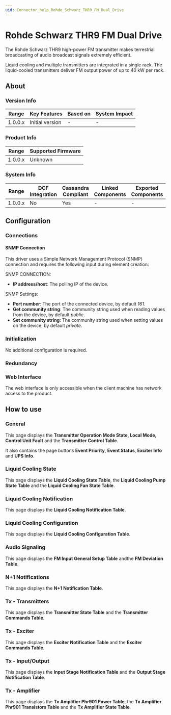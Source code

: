 ```yaml
---
uid: Connector_help_Rohde_Schwarz_THR9_FM_Dual_Drive
---
```


# Rohde Schwarz THR9 FM Dual Drive

The Rohde Schwarz THR9 high-power FM transmitter makes terrestrial broadcasting of audio broadcast signals extremely efficient.

Liquid cooling and multiple transmitters are integrated in a single rack. The liquid-cooled transmitters deliver FM output power of up to 40 kW per rack.

## About

### Version Info

| **Range** | **Key Features** | **Based on** | **System Impact** |
|-----------|------------------|--------------|-------------------|
| 1.0.0.x   | Initial version  | \-           | \-                |

### Product Info

| **Range** | **Supported Firmware** |
|-----------|------------------------|
| 1.0.0.x   | Unknown                |

### System Info

| **Range** | **DCF Integration** | **Cassandra Compliant** | **Linked Components** | **Exported Components** |
|-----------|---------------------|-------------------------|-----------------------|-------------------------|
| 1.0.0.x   | No                  | Yes                     | \-                    | \-                      |

## Configuration

### Connections

#### SNMP Connection

This driver uses a Simple Network Management Protocol (SNMP) connection and requires the following input during element creation:

SNMP CONNECTION:

- **IP address/host**: The polling IP of the device.

SNMP Settings:

- **Port number**: The port of the connected device, by default *161*.
- **Get community string**: The community string used when reading values from the device, by default *public*.
- **Set community string**: The community string used when setting values on the device, by default *private*.

### Initialization

No additional configuration is required.

### Redundancy

### Web Interface

The web interface is only accessible when the client machine has network access to the product.

## How to use

### General

This page displays the **Transmitter Operation Mode State, Local Mode, Control Unit Fault** and the **Transmitter Control Table**.

It also contains the page buttons **Event Priority**, **Event Status**, **Exciter Info** and **UPS Info**.

### Liquid Cooling State

This page displays the **Liquid Cooling State Table**, the **Liquid Cooling Pump State Table** and the **Liquid Cooling Fan State Table**.

### Liquid Cooling Notification

This page displays the **Liquid Cooling Notification Table**.

### Liquid Cooling Configuration

This page displays the **Liquid Cooling Configuration Table**.

### Audio Signaling

This page displays the **FM Input General Setup Table** andthe **FM Deviation Table**.

### N+1 Notifications

This page displays the **N+1 Notification Table**.

### Tx - Transmitters

This page displays the **Transmitter State Table** and the **Transmitter Commands Table**.

### Tx - Exciter

This page displays the **Exciter Notification Table** and the **Exciter Commands Table**.

### Tx - Input/Output

This page displays the **Input Stage Notification Table** and the **Output Stage Notification Table**.

### Tx - Amplifier

This page displays the **Tx Amplifier Phr901 Power Table**, the **Tx Amplifier Phr901 Transistors Table** and the **Tx Amplifier State Table**.
